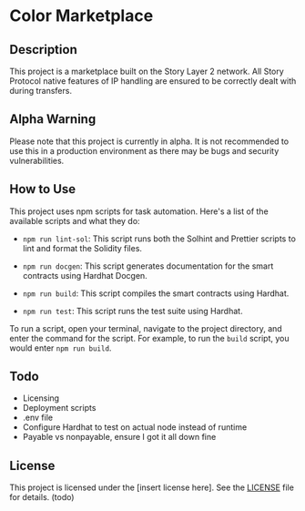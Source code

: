 # Color Marketplace

## Description

This project is a marketplace built on the Story Layer 2 network. All Story Protocol native features of IP handling are ensured to be correctly dealt with during transfers.

## Alpha Warning

Please note that this project is currently in alpha. It is not recommended to use this in a production environment as there may be bugs and security vulnerabilities.

## How to Use

This project uses npm scripts for task automation. Here's a list of the available scripts and what they do:

- `npm run lint-sol`: This script runs both the Solhint and Prettier scripts to lint and format the Solidity files.

- `npm run docgen`: This script generates documentation for the smart contracts using Hardhat Docgen.

- `npm run build`: This script compiles the smart contracts using Hardhat.

- `npm run test`: This script runs the test suite using Hardhat.

To run a script, open your terminal, navigate to the project directory, and enter the command for the script. For example, to run the `build` script, you would enter `npm run build`.

## Todo

- Licensing
- Deployment scripts
- .env file
- Configure Hardhat to test on actual node instead of runtime
- Payable vs nonpayable, ensure I got it all down fine

## License

This project is licensed under the [insert license here]. See the [LICENSE](LICENSE) file for details. (todo)